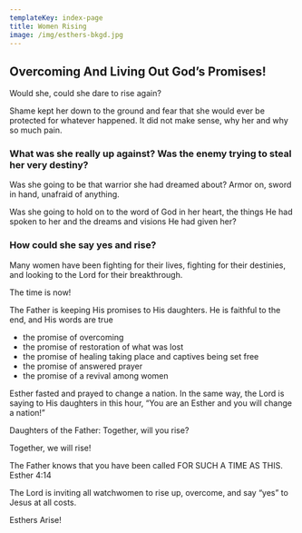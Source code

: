 ```yaml
---
templateKey: index-page
title: Women Rising
image: /img/esthers-bkgd.jpg
---
```

## Overcoming And Living Out God’s Promises!

Would she, could she dare to rise again?

Shame kept her down to the ground and fear that she would ever be protected for whatever happened. It did not make sense, why her and why so much pain. 

### What was she really up against?  Was the enemy trying to steal her very destiny?

Was she going to be that warrior she had dreamed about? Armor on, sword in hand, unafraid of anything.

Was she going to hold on to the word of God in her heart, the things He had spoken to her and the dreams and visions He had given her?

### How could she say yes and rise?

Many women have been fighting for their lives, fighting for their destinies, and looking to the Lord for their breakthrough.

The time is now!

The Father is keeping His promises to His daughters. He is faithful to the end, and His words are true

* the promise of overcoming 
* the promise of restoration of what was lost 
* the promise of healing taking place and captives being set free  
* the promise of answered prayer 
* the promise of a revival among women 

Esther fasted and prayed to change a nation. In the same way, the Lord is saying to His daughters in this hour, “You are an Esther and you will change a nation!”

Daughters of the Father: Together, will you rise?

Together, we will rise!

The Father knows that you have been called FOR SUCH A  TIME AS THIS.  Esther 4:14

The Lord is inviting all watchwomen to rise up, overcome, and say “yes” to Jesus at all costs.

Esthers Arise!

